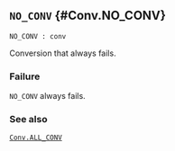 ## `NO_CONV` {#Conv.NO_CONV}


```
NO_CONV : conv
```



Conversion that always fails.

### Failure

`NO_CONV` always fails.

### See also

[`Conv.ALL_CONV`](#Conv.ALL_CONV)

